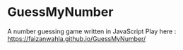 # GuessMyNumber
A number guessing game written in JavaScript
Play here : https://faizanwahla.github.io/GuessMyNumber/
